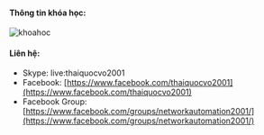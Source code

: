 #### Thông tin khóa học:

![khoahoc](https://scontent.fhan2-3.fna.fbcdn.net/v/t1.0-9/110147524_1017254322066284_4494599012819051075_o.jpg?_nc_cat=108&_nc_sid=ca434c&_nc_ohc=HxuYeEmaQ_YAX-OnY9E&_nc_ht=scontent.fhan2-3.fna&oh=cec81af45a4e30009ad08a1759fe4e48&oe=5F673BF4)


#### Liên hệ:
* Skype: live:thaiquocvo2001
* Facebook: [https://www.facebook.com/thaiquocvo2001](https://www.facebook.com/thaiquocvo2001)
* Facebook Group: [https://www.facebook.com/groups/networkautomation2001/](https://www.facebook.com/groups/networkautomation2001/)
